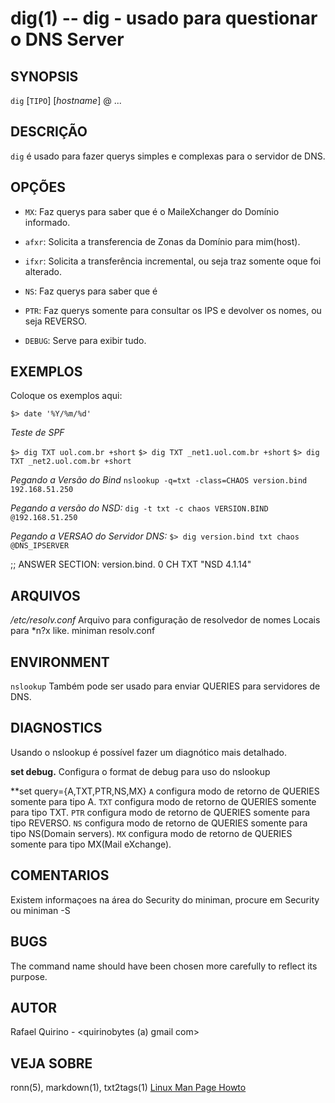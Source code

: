 dig(1) -- dig - usado para questionar o DNS Server
==================================================


SYNOPSIS
--------

`dig` [`TIPO`] [*hostname*] @*<IP-DNSSERVER>* ...

DESCRIÇÃO
---------

`dig` é usado para fazer querys simples e complexas para o servidor de DNS.

OPÇÕES
------

* `MX`:
	Faz querys para saber que é o MaileXchanger do Domínio informado.

* `afxr`:
	Solicita a transferencia de Zonas da Domínio para mim(host).


* `ifxr`:
	Solicita a transferência incremental, ou seja traz somente oque foi alterado.

* `NS`:
	Faz querys para saber que é 

* `PTR`:
	Faz querys somente para consultar os IPS e devolver os nomes, ou seja REVERSO.
* `DEBUG`:
	Serve para exibir tudo.

EXEMPLOS
--------

Coloque os exemplos aqui:

   `$> date '%Y/%m/%d'`

*Teste de SPF*

`$> dig TXT uol.com.br +short`
`$> dig TXT _net1.uol.com.br +short`
`$> dig TXT _net2.uol.com.br +short`


*Pegando a Versão do Bind*
	`nslookup -q=txt -class=CHAOS version.bind 192.168.51.250`

*Pegando a versão do NSD:*
	`dig -t txt -c chaos VERSION.BIND @192.168.51.250`

*Pegando a VERSAO do Servidor DNS:*
	`$> dig version.bind txt chaos @DNS_IPSERVER`

;; ANSWER SECTION:
version.bind.           0       CH      TXT     "NSD 4.1.14"


ARQUIVOS
--------

*/etc/resolv.conf*
  Arquivo para configuração de resolvedor de nomes Locais para \*n?x like.
 miniman resolv.conf

ENVIRONMENT
-----------

`nslookup`
	Também pode ser usado para enviar QUERIES para servidores de DNS.

DIAGNOSTICS
-----------

Usando o nslookup é possível fazer um diagnótico mais detalhado.

**set debug.**
  Configura o format de debug para uso do nslookup

**set query={A,TXT,PTR,NS,MX}
  `A` configura modo de retorno de QUERIES somente para tipo A.
  `TXT` configura modo de retorno de QUERIES somente para tipo TXT.
  `PTR` configura modo de retorno de QUERIES somente para tipo REVERSO.
  `NS` configura modo de retorno de QUERIES somente para tipo NS(Domain servers).
  `MX` configura modo de retorno de QUERIES somente para tipo MX(Mail eXchange).

COMENTARIOS
-----------

Existem informaçoes na área do Security do miniman, procure em Security ou miniman -S



BUGS
----

The command name should have been chosen more carefully to reflect its
purpose.

AUTOR
-----

Rafael Quirino - <quirinobytes (a) gmail com>

VEJA SOBRE
----------

ronn(5), markdown(1), txt2tags(1) [Linux Man Page Howto](
http://www.schweikhardt.net/man_page_howto.html)
